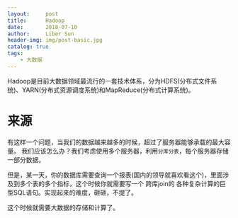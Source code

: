 ```yaml
---
layout:     post
title:      Hadoop
date:       2018-07-10
author:     Liber Sun
header-img: img/post-basic.jpg
catalog: true
tags:
    - 大数据
---
```


Hadoop是目前大数据领域最流行的一套技术体系，分为HDFS(分布式文件系统)、YARN(分布式资源调度系统)和MapReduce(分布式计算系统)。

# 来源

有这样一个问题，当我们的数据越来越多的时候，超过了服务器能够承载的最大容量。
我们应该怎么办？我们考虑使用多个服务器，利用`分库分表`，每个服务器存储一部分数据。

但是，某一天，你的数据库需要查询一个报表(国内的领导就喜欢看这个)，里面涉及到多个表的多个指标，这个时候你就需要写一个 跨库join的 各种复杂计算的巨型SQL语句。实现起来的难度，砸砸，不提了。

这个时候就需要大数据的存储和计算了。
